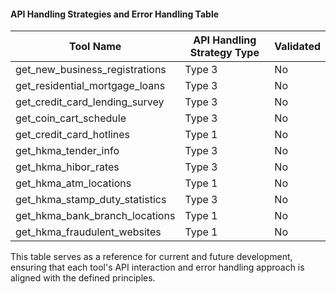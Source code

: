 #### API Handling Strategies and Error Handling Table
| Tool Name                       | API Handling Strategy Type                          | Validated |
|---------------------------------|----------------------------------------------------|-----------|
| get_new_business_registrations  | Type 3 | No        |
| get_residential_mortgage_loans  | Type 3 | No        |
| get_credit_card_lending_survey  | Type 3 | No        |
| get_coin_cart_schedule          | Type 3 | No        |
| get_credit_card_hotlines        | Type 1 | No        |
| get_hkma_tender_info            | Type 3 | No        |
| get_hkma_hibor_rates            | Type 3 | No        |
| get_hkma_atm_locations          | Type 1 | No        |
| get_hkma_stamp_duty_statistics  | Type 3 | No        |
| get_hkma_bank_branch_locations  | Type 1 | No        |
| get_hkma_fraudulent_websites    | Type 1 | No        |

This table serves as a reference for current and future development, ensuring that each tool's API interaction and error handling approach is aligned with the defined principles.
